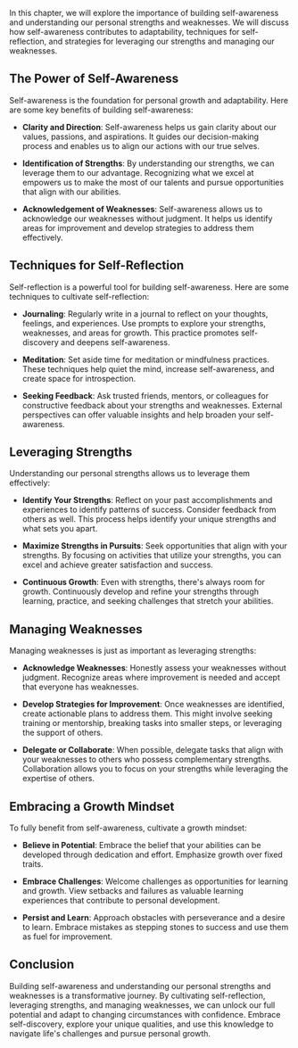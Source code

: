 
In this chapter, we will explore the importance of building self-awareness and understanding our personal strengths and weaknesses. We will discuss how self-awareness contributes to adaptability, techniques for self-reflection, and strategies for leveraging our strengths and managing our weaknesses.

The Power of Self-Awareness
---------------------------

Self-awareness is the foundation for personal growth and adaptability. Here are some key benefits of building self-awareness:

* **Clarity and Direction**: Self-awareness helps us gain clarity about our values, passions, and aspirations. It guides our decision-making process and enables us to align our actions with our true selves.

* **Identification of Strengths**: By understanding our strengths, we can leverage them to our advantage. Recognizing what we excel at empowers us to make the most of our talents and pursue opportunities that align with our abilities.

* **Acknowledgement of Weaknesses**: Self-awareness allows us to acknowledge our weaknesses without judgment. It helps us identify areas for improvement and develop strategies to address them effectively.

Techniques for Self-Reflection
------------------------------

Self-reflection is a powerful tool for building self-awareness. Here are some techniques to cultivate self-reflection:

* **Journaling**: Regularly write in a journal to reflect on your thoughts, feelings, and experiences. Use prompts to explore your strengths, weaknesses, and areas for growth. This practice promotes self-discovery and deepens self-awareness.

* **Meditation**: Set aside time for meditation or mindfulness practices. These techniques help quiet the mind, increase self-awareness, and create space for introspection.

* **Seeking Feedback**: Ask trusted friends, mentors, or colleagues for constructive feedback about your strengths and weaknesses. External perspectives can offer valuable insights and help broaden your self-awareness.

Leveraging Strengths
--------------------

Understanding our personal strengths allows us to leverage them effectively:

* **Identify Your Strengths**: Reflect on your past accomplishments and experiences to identify patterns of success. Consider feedback from others as well. This process helps identify your unique strengths and what sets you apart.

* **Maximize Strengths in Pursuits**: Seek opportunities that align with your strengths. By focusing on activities that utilize your strengths, you can excel and achieve greater satisfaction and success.

* **Continuous Growth**: Even with strengths, there's always room for growth. Continuously develop and refine your strengths through learning, practice, and seeking challenges that stretch your abilities.

Managing Weaknesses
-------------------

Managing weaknesses is just as important as leveraging strengths:

* **Acknowledge Weaknesses**: Honestly assess your weaknesses without judgment. Recognize areas where improvement is needed and accept that everyone has weaknesses.

* **Develop Strategies for Improvement**: Once weaknesses are identified, create actionable plans to address them. This might involve seeking training or mentorship, breaking tasks into smaller steps, or leveraging the support of others.

* **Delegate or Collaborate**: When possible, delegate tasks that align with your weaknesses to others who possess complementary strengths. Collaboration allows you to focus on your strengths while leveraging the expertise of others.

Embracing a Growth Mindset
--------------------------

To fully benefit from self-awareness, cultivate a growth mindset:

* **Believe in Potential**: Embrace the belief that your abilities can be developed through dedication and effort. Emphasize growth over fixed traits.

* **Embrace Challenges**: Welcome challenges as opportunities for learning and growth. View setbacks and failures as valuable learning experiences that contribute to personal development.

* **Persist and Learn**: Approach obstacles with perseverance and a desire to learn. Embrace mistakes as stepping stones to success and use them as fuel for improvement.

Conclusion
----------

Building self-awareness and understanding our personal strengths and weaknesses is a transformative journey. By cultivating self-reflection, leveraging strengths, and managing weaknesses, we can unlock our full potential and adapt to changing circumstances with confidence. Embrace self-discovery, explore your unique qualities, and use this knowledge to navigate life's challenges and pursue personal growth.
